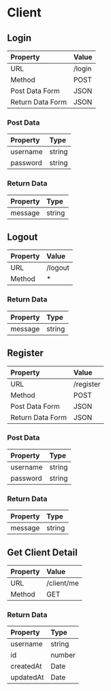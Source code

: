 # Client

## Login

| Property | Value |
|:---------|:------|
| URL | /login |
| Method | POST |
| Post Data Form | JSON |
| Return Data Form | JSON |

### Post Data

| Property | Type |
|:---------|:------|
| username | string |
| password | string |

### Return Data

| Property | Type |
|:---------|:------|
| message | string |

## Logout

| Property | Value |
|:---------|:------|
| URL | /logout |
| Method | * |

### Return Data

| Property | Type |
|:---------|:-----|
| message | string |

## Register

| Property | Value |
|:---------|:------|
| URL | /register |
| Method | POST |
| Post Data Form | JSON |
| Return Data Form | JSON |

### Post Data

| Property | Type |
|:---------|:------|
| username | string |
| password | string |

### Return Data

| Property | Type |
|:---------|:------|
| message | string |

## Get Client Detail

| Property | Value |
|:---------|:------|
| URL | /client/me |
| Method | GET |

### Return Data

| Property | Type |
|:---------|:------|
| username | string |
| id | number |
| createdAt | Date |
| updatedAt | Date |
